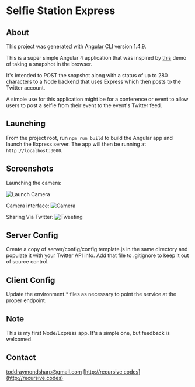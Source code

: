 # Selfie Station Express

## About
This project was generated with [Angular CLI](https://github.com/angular/angular-cli) version 1.4.9.

This is a super simple Angular 4 application that was inspired by [this](https://jsfiddle.net/dannymarkov/cuumwch5/) demo of taking a snapshot in the browser.

It's intended to POST the snapshot along with a status of up to 280 characters to a Node backend that uses Express which then posts to the Twitter account.

A simple use for this application might be for a conference or event to allow users to post a selfie from their event to the event's Twitter feed.

## Launching

From the project root, run `npm run build` to build the Angular app and launch the Express server.  The app will then be running at `http://localhost:3000`.

## Screenshots

Launching the camera:

![Launch Camera](https://s3.amazonaws.com/img.recursive.codes/Screenshot_20171124_225720.png)

Camera interface:
![Camera](https://s3.amazonaws.com/img.recursive.codes/Screenshot_20171124_230207.png)

Sharing Via Twitter:
![Tweeting](https://s3.amazonaws.com/img.recursive.codes/Screenshot_20171124_230228.png)


## Server Config

Create a copy of server/config/config.template.js in the same directory and populate it with your Twitter API info.  Add that file to .gitignore to keep it out of source control.

## Client Config

Update the environment.* files as necessary to point the service at the proper endpoint.

## Note

This is my first Node/Express app.  It's a simple one, but feedback is welcomed.  

## Contact

toddraymondsharp@gmail.com
[http://recursive.codes](http://recursive.codes)
